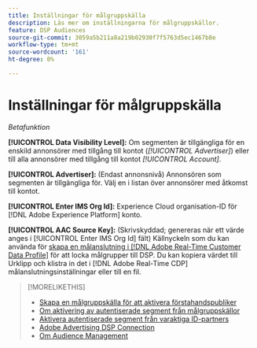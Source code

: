 ```yaml
---
title: Inställningar för målgruppskälla
description: Läs mer om inställningarna för målgruppskällor.
feature: DSP Audiences
source-git-commit: 3059a5b211a8a219b02930f7f5763d5ec1467b8e
workflow-type: tm+mt
source-wordcount: '161'
ht-degree: 0%

---
```


# Inställningar för målgruppskälla

*Betafunktion*

**[!UICONTROL Data Visibility Level]:** Om segmenten är tillgängliga för en enskild annonsörer med tillgång till kontot (*[!UICONTROL Advertiser]*) eller till alla annonsörer med tillgång till kontot *[!UICONTROL Account]*.

**[!UICONTROL Advertiser]:** (Endast annonsnivå) Annonsören som segmenten är tillgängliga för. Välj en i listan över annonsörer med åtkomst till kontot.

**[!UICONTROL Enter IMS Org Id]:** Experience Cloud organisation-ID för [!DNL Adobe Experience Platform] konto.

**[!UICONTROL AAC Source Key]:** (Skrivskyddad; genereras när ett värde anges i [!UICONTROL Enter IMS Org Id] fält) Källnyckeln som du kan använda för [skapa en målanslutning i [!DNL Adobe Real-Time Customer Data Profile]](https://experienceleague.adobe.com/docs/experience-platform/destinations/catalog/advertising/adobe-advertising-cloud-connection.html) för att locka målgrupper till DSP. Du kan kopiera värdet till Urklipp och klistra in det i [!DNL Adobe Real-Time CDP] målanslutningsinställningar eller till en fil.

>[!MORELIKETHIS]
>
>* [Skapa en målgruppskälla för att aktivera förstahandspubliker](source-create.md)
>* [Om aktivering av autentiserade segment från målgruppskällor](source-about.md)
>* [Aktivera autentiserade segment från varaktiga ID-partners](source-durable-id.md)
>* [Adobe Advertising DSP Connection](https://experienceleague.adobe.com/docs/experience-platform/destinations/catalog/advertising/adobe-advertising-cloud-connection.html)
>* [Om Audience Management](/help/dsp/audiences/audience-about.md)

